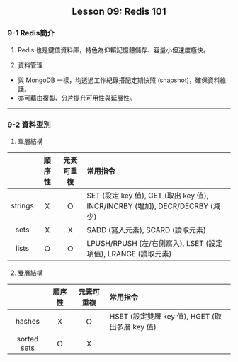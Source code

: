 <h2 align="center">Lesson 09: Redis 101</h2>

### 9-1 Redis簡介
1. Redis 也是鍵值資料庫，特色為仰賴記憶體儲存、容量小但速度極快。

2. 資料管理
- 與 MongoDB 一樣，均透過工作紀錄搭配定期快照 (snapshot)，確保資料維護。
- 亦可藉由複製、分片提升可用性與延展性。

---
### 9-2 資料型別
1. 單層結構

  |  | 順序性 | 元素可重複 | 常用指令 |
  | :---: | :---: | :---: | :--- |
  | strings | Ｘ | Ｏ | SET (設定 key 值), GET (取出 key 值), INCR/INCRBY (增加), DECR/DECRBY (減少) |
  | sets | Ｘ | Ｘ | SADD (寫入元素), SCARD (讀取元素) |
  | lists | Ｏ | Ｏ | LPUSH/RPUSH (左/右側寫入), LSET (設定項值), LRANGE (讀取元素) |

2. 雙層結構

  |  | 順序性 | 元素可重複 | 常用指令 |
  | :---: | :---: | :---: | :--- |
  | hashes | Ｘ | Ｏ | HSET (設定雙層 key 值), HGET (取出多層 key 值) |
  | sorted sets | Ｏ | Ｘ | |

